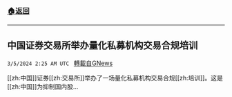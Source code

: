 ###  [:house:返回](README.md)
---


## 中国证券交易所举办量化私募机构交易合规培训
`3/5/2024 2:25 AM UTC ` [轉載自GNews](https://gnews.org/articles/2365374)

[[zh:中国]]证券[[zh:交易所]]举办了一场量化私募机构交易合规[[zh:培训]]。这是[[zh:中国]]为抑制国内股...
